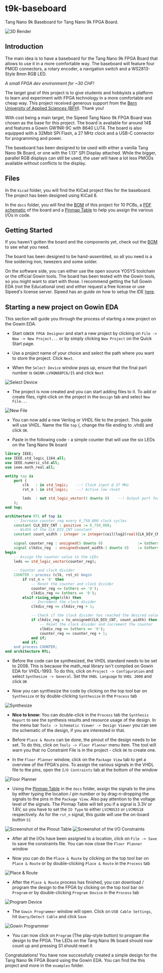 # t9k-baseboard
Tang Nano 9k Baseboard for Tang Nano 9k FPGA Board.

![3D Render](images/3drender_3.png)

## Introduction

The main idea is to have a baseboard for the Tang Nano 9k FPGA Board that allows to use it in a more comfortable way.
The baseboard will feature four PMOD connectors, a rotary encoder, a navigation switch and a WS2813-Style 8mm RGB LED.

*A small FPGA dev environment for ~30 CHF!*

The target goal of this project is to give students and hobbyists a platform to learn and experiment with FPGA technology in a more comfortable and cheap way. This project received generous support from the [Bern University of Applied Sciences (BFH)](https://www.bfh.ch/ti/en/). Thank you!

With cost being a main target, the Sipeed Tang Nano 9k FPGA Board was chosen as the base for this project. The board is available for around 14$ and features a Gowin GW1NR-9C with 8640 LUT4. The board is also equipped with a 32Mbit SPI Flash, a 27 MHz clock and a USB-C connector for programming and power.

The baseboard has been designed to be used with either a vanilla Tang Nano 9k Board, or one with the 1.13" SPI Display attached.
While the bigger, parallel RGB displays can still be used, the user will have a lot less PMODs available without conflicts to the display.

## Files
In the `kicad` folder, you will find the KiCad project files for the baseboard.
The project has been designed using KiCad 8.

In the `docs` folder, you will find the [BOM](docs/BOM.pdf) of this project for 10 PCBs, a [PDF schematic](docs/SCHEMA.pdf) of the board and a [Pinmap Table](docs/Pinmap.pdf) to help you assign the various I/Os in code.

## Getting Started
If you haven't gotten the board and the components yet, check out the [BOM](docs/BOM.pdf) to see what you need.

The board has been designed to be hand-assembled, so all you need is a fine soldering iron, tweezers and some solder.

On the software side, you can either use the open source YOSYS toolchain or the official Gowin tools. The board has been tested with the Gowin tools, so you might want to start with those. I recommend getting the full Gowin EDA (not the Educational one) and either request a free license or use Sipeed's license server. Sipeed has an guide on how to setup the IDE [here](https://wiki.sipeed.com/hardware/en/tang/Tang-Nano-Doc/install-the-ide.html).

## Starting a new project on Gowin EDA
This section will guide you through the process of starting a new project on the Gowin EDA.
- Start `GOWIN FPGA Designer` and start a new project by clicking on `File -> New -> New Project...` or by simply clicking `New Project` on the Quick Start page.

- Use a project name of your choice and select the path where you want to store the project. Click `Next`.

- When the `Select Device` window pops up, ensure that the final part number is `GW1NR-LV9QN88PC6/I5` and click `Next`

![Select Device](images/select_device.png)

- The project is now created and you can start adding files to it. To add or create files, right-click on the project in the `Design` tab and select `New File...`

![New File](images/new_file.png)

- You can now add a new Verilog or VHDL file to the project. This guide will use VHDL. Name the file `top` (, change the file ending to .vhdl) and click `OK`.

- Paste in the following code - a simple counter that will use the six LEDs on the Tang Nano 9k board
```vhdl
library IEEE;
use IEEE.std_logic_1164.all;
use IEEE.numeric_std.all;
use ieee.math_real.all;

entity top is 
    port (
        clk   : in std_logic;    --! Clock input @ 27 MHz
        rst_n : in std_logic;    --! Active low reset

        leds  : out std_logic_vector(5 downto 0)    --! Output port for the LEDs
    );
end top;

architecture RTL of top is
    -- Increase counter_reg every 6_750_000 clock cycles
    constant CLK_DIV_CNT : positive := 6_750_000;
    -- Width of the CLK_DIV_CNT constant
    constant count_width : integer := integer(ceil(log2(real(CLK_DIV_CNT))));
    
    signal counter_reg : unsigned(5 downto 0)                := (others => '0');
    signal clkdiv_reg  : unsigned(count_width-1 downto 0)    := (others => '0');
begin
    -- Assign the counter value to the LEDs
    leds <= std_logic_vector(counter_reg);
    
    -- Counter and clock divider
    COUNTER : process (clk, rst_n) begin
        if rst_n = '0' then
            -- Reset the counter and clock divider
            counter_reg <= (others => '0');
            clkdiv_reg <= (others => '0');
        elsif rising_edge(clk) then
            -- Increment the clock divider
            clkdiv_reg <= clkdiv_reg + 1;

            -- Check if the clock divider has reached the desired value
            if clkdiv_reg = to_unsigned(CLK_DIV_CNT, count_width) then
                -- Reset the clock divider and increment the counter
                clkdiv_reg <= (others => '0');
                counter_reg <= counter_reg + 1;
            end if;
        end if;
    end process COUNTER;
end architecture RTL;
```

- Before the code can be synthesized, the VHDL standard needs to be set to 2008. This is because the math_real library isn't compiled on Gowin EDA for VHDL-1993. To do this, click on `Project -> Configuration` and select `Synthesize -> General`. Set the `VHDL Language` to `VHDL 2008` and click `OK`

- Now you can synthesize the code by clicking on the top tool bar on `Synthesize` or by double-clicking `Synthesize` in the `Process` tab

![Synthesize](images/synthesize.png)

- **Nice to know:** You can double-click in the `Process` tab the `Synthesis Report` to see the synthesis results and resource usage of the design. In the menu bar `Tools -> Schematic Viewer -> Design Viewer` you can see the schematic of the design, if you are interested in that.

- Before `Place & Route` can be done, the pinout of the design needs to be set. To do this, click on `Tools -> Floor Planner` menu item. The tool will warn you that no Constraint File is in the project - click `OK` to create one.

- In the `Floor Planner` window, click on the `Package View` tab to get a overview of the FPGA's pins. To assign the various signals in the VHDL file to the pins, open the `I/O Contraints` tab at the bottom of the window

![Floor Planner](images/floorplanner_1.png)

- Using the [Pinmap Table](docs/Pinmap.pdf) in the `docs` folder, assign the signals to the pins by either typing the location / pin number or by drag-n-dropping the signals to the pins in the `Package View`. Also pay attention to the voltage level of the signals. The Pinmap Table will tell you if a signal is 3.3V or 1.8V, so you have to set the `IO Type` to either `LVCMOS33` or `LVCMOS18` respectively. As for the `rst_n` signal, this guide will use the on-board button `S1`

![Screenshot of the Pinout Table](images/floorplanner_2.png)
![Screenshot of the I/O Constraints](images/floorplanner_3.png)

- After all the I/Os have been assigned to a location, click on `File -> Save` to save the constraints file. You can now close the `Floor Planner` window

- Now you can do the `Place & Route` by clicking on the top tool bar on `Place & Route` or by double-clicking `Place & Route` in the `Process` tab

![Place & Route](images/place_and_route.png)

- After the `Place & Route` process has finished, you can download / program the design to the FPGA by clicking on the top tool bar on `Program` or by double-clicking `Program Device` in the `Process` tab

![Program Device](images/programming.png)

- The `Gowin Programmer` window will open. Click on `USB Cable Settings`, hit `Query/Detect Cable` and click `Save`

![Gowin Programmer](images/cable_setting.png)

- You can now click on `Program` (The play-style button) to program the design to the FPGA. The LEDs on the Tang Nano 9k board should now count up and pressing S1 should reset it

Congratulations! You have now successfully created a simple design for the Tang Nano 9k FPGA Board using the Gowin EDA. You can find the this project and more in the `examples` folder.
